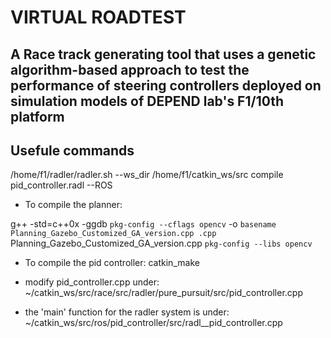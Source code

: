 # VIRTUAL ROADTEST

## A Race track generating tool that uses a genetic algorithm-based approach to test the performance of steering controllers deployed on simulation models of DEPEND lab's F1/10th platform


## Usefule commands
/home/f1/radler/radler.sh --ws_dir /home/f1/catkin_ws/src compile pid_controller.radl --ROS


* To compile the planner:

g++ -std=c++0x -ggdb `pkg-config --cflags opencv` -o `basename Planning_Gazebo_Customized_GA_version.cpp .cpp` Planning_Gazebo_Customized_GA_version.cpp `pkg-config --libs opencv`


* To compile the pid controller:
	catkin_make


* modify pid_controller.cpp under:
~/catkin_ws/src/race/src/radler/pure_pursuit/src/pid_controller.cpp

* the 'main' function for the radler system is under:
~/catkin_ws/src/ros/pid_controller/src/radl__pid_controller.cpp
